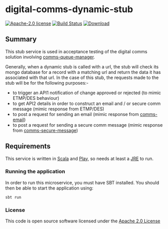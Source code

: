 # digital-comms-dynamic-stub

[![Apache-2.0 license](http://img.shields.io/badge/license-Apache-brightgreen.svg)](http://www.apache.org/licenses/LICENSE-2.0.html)
[![Build Status](https://travis-ci.org/hmrc/digital-comms-dynamic-stub.svg)](https://travis-ci.org/hmrc/digital-comms-dynamic-stub)
[![Download](https://api.bintray.com/packages/hmrc/releases/digital-comms-dynamic-stub/images/download.svg)](https://bintray.com/hmrc/releases/digital-comms-dynamic-stub/_latestVersion)

## Summary

This stub service is used in acceptance testing of the digital comms solution involving [comms-queue-manager](https://github.com/hmrc/comms-queue-manager).

Generally, when a dynamic stub is called with a url, the stub will check its mongo database for a record with a matching url and return the data it has associated with that url. In the case of this stub, the requests made to the stub will be for the following purposes:-
- to trigger an API1 notification of change approved or rejected (to mimic ETMP/DES behaviour)
- to get API2 details in order to construct an email and / or secure comm message (mimic response from ETMP/DES)
- to post a request for sending an email (mimic response from [comms-email](https://github.com/hmrc/comms-email))
- to post a request for sending a secure comm message (mimic response from [comms-secure-message](https://github.com/hmrc/comms-secure-message))

## Requirements

This service is written in [Scala](http://www.scala-lang.org/) and [Play](http://playframework.com/), so needs at least a [JRE](https://www.java.com/en/download/) to run.

### Running the application

In order to run this microservice, you must have SBT installed. You should then be able to start the application using:

`sbt run`

### License

This code is open source software licensed under the [Apache 2.0 License](http://www.apache.org/licenses/LICENSE-2.0.html)
